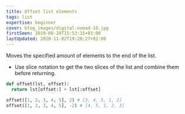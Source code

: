 ```yaml
---
title: Offset list elements
tags: list
expertise: beginner
cover: blog_images/digital-nomad-10.jpg
firstSeen: 2019-08-20T15:53:15+03:00
lastUpdated: 2020-11-02T19:28:27+02:00
---
```


Moves the specified amount of elements to the end of the list.

- Use slice notation to get the two slices of the list and combine them before returning.

```py
def offset(lst, offset):
  return lst[offset:] + lst[:offset]
```

```py
offset([1, 2, 3, 4, 5], 2) # [3, 4, 5, 1, 2]
offset([1, 2, 3, 4, 5], -2) # [4, 5, 1, 2, 3]
```
